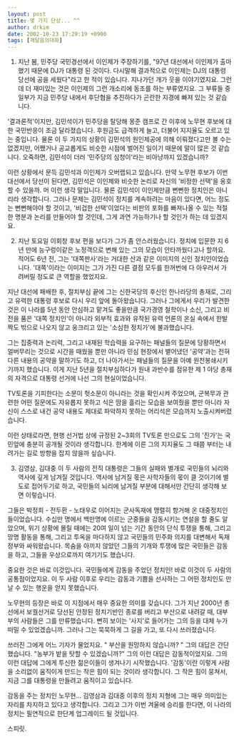 ```yaml
---
layout: post
title: 몇 가지 단상... ^^
author: drkim
date: 2002-10-23 17:29:19 +0900
tags: [깨달음의대화]
---
```

1. 지난 봄, 민주당 국민경선에서 이인제가 주장하기를, "97년 대선에서 이인제가 출마했기 때문에 DJ가 대통령 된 것이다. 다시말해 결과적으로 이인제는 DJ의 대통령 당선에 공을 세웠다"라고 한 적이 있습니다. 지나가던 개가 웃을 이야기였지요. 그런데 더 재미있는 것은 이인제의 그런 개소리에 동조를 하는 부류였지요. 그 부류들 중 일부가 지금 민주당 내에서 후단협을 추진하다가 곤란한 지경에 빠져 있는 것 같습니다.
  

      
'결과론적'이지만, 김민석이가 민주당을 탈당해 몽준 캠프로 간 이후에 노무현 후보에 대한 국민반응이 조금 달라졌습니다. 후원금도 급격하게 늘고, 더불어 지지율도 오르고 있는 중입니다. 물론 이 두 가지의 상황이 김민석의 원인제공에 의해 이뤄졌다고만 볼 수는 없겠지만, 어쨌거나 공교롭게도 비슷한 시점에 벌어진 일이기 때문에 말이 많은 것 같습니다. 오죽하면, 김민석이 더러 '민주당의 심청이'라는 비아냥까지 있겠습니까?
  

      
이런 상황에서 문득 김민석과 이인제가 오버랩되고 있습니다. 만약 노무현 후보가 이번 대선에서 당선이 된다면, 김민석은 이인제와 비슷한 논리로 자신의 '비정한 선택'을 옹호할 수 있을까. 머 이런 생각 말입니다. 물론 김민석이 이인제만큼 뻔뻔한 정치인은 아니리라 생각합니다. 그러나 문제는 김민석이 정치를 계속하려는 마음이 있다면, 어느 정도는 뻔뻔해야야 할 것이고, '비겁한 선택'이었다는 비판의 포화를 빠져나올 수 있는 적절한 명분과 논리를 만들어야 할 것인데, 그게 과연 가능하기나 할 것인가 하는 데 있겠지요.
  

  

    
2. 지난 토요일 이회창 후보 편을 보다가 그가 좀 안스러웠습니다. 정치에 입문한 지 6년 만에 능구렁이같은 노정객으로 변해 있는 그의 모습이 안타까웠다고나 할까요. 적어도 6년 전, 그는 '대쪽판사'라는 거대한 산과 같은 이미지의 신인 정치인이었습니다. '대쪽'이라는 이미지는 그가 가진 다른 결점 모두를 한꺼번에 다 아우러서 가려버릴 정도로 큰 역할을 했었지요.
  

     
지난 대선에 패배한 후, 절치부심 끝에 그는 신한국당의 후신인 한나라당의 총재로, 그리고 유력한 대통령 후보로 다시 우리 앞에 돌아왔습니다. 그러나 그에게서 우리가 발견한 것은 이 나라를 5년 동안 안심하고 맡겨도 좋을만큼 국가경영 철학이나 소신, 그리고 비전을 품은 '대쪽 정치인'이 아니라 외부적 효과와 유착된 유력 언론의 온실 속에서 한발짝도 밖으로 나오지 않고 웅크리고 있는 '소심한 정치가'에 불과했습니다.
  

     
그는 집중력과 논리력, 그리고 내재된 학습력을 요구하는 패널들의 질문에 당황하면서 얼버무리는 것으로 시간을 때웠을 뿐만 아니라 민심 현장에서 뱉어냈던 '공약'과는 전혀 다른 내용의 공약을 말하기도 하고, 더 나아가서는 패널들의 질문을 아예 원천봉쇄시키기까지 했습니다. 이게 지난 5년을 절치부심하다가 원내 과반수를 점유한 제 1 야당 총재의 자격으로 대통령 선거에 나선 그의 현실이었습니다.
  

     
TV토론을 기피한다는 소문이 헛소문이 아니라는 것을 확인시켜 주었으며, 군복무과 관련한 어떤 질문에도 자유롭지 못하고 식은 땀을 흘리는 모습을 보여줬을 뿐만 아니라 자신이 스스로 내건 공약 내용도 제대로 파악하지 못하는 어리석은 모습까지 노출시켜버렸습니다.
  

     
이런 상태로라면, 현행 선거법 상에 규정된 2~3회의 TV토론 만으로도 그의 '진가'는 국민앞에 충분히 공개될 것이라 생각합니다. 한계에 이른 그의 지지율도 그 때쯤 부터는 내려가는 길로 방향을 잡지 않을까 싶습니다.
  

  

    
3. 김영삼, 김대중 이 두 사람의 전직 대통령은 그들의 실패와 별개로 국민들의 뇌리와 역사에 깊게 남겨질 것입니다. 역사에 남겨질 몫은 사학자들의 몫이 클 것이기에 별도로 접어두기로 하고, 국민들의 뇌리에 남겨질 부분에 대해서만 간단히 생각해 보면 이렇습니다.
  

     
그들은 박정희 - 전두환 - 노태우로 이어지는 군사독재에 맹렬히 항거해 온 대중정치인들이었습니다. 수십만 명에서 백만명에 이르는 군중들을 감동시키는 연설을 할 줄도 알았으며, 위기 상황에 몰릴 때에는 20여 일이 넘는 기간 동안의 단식 투쟁을 통해, 그리고 망명 활동을 통해, 그리고 투옥을 마다하지 않고 국민들의 민주화 의지를 대변해서 독재정부와 싸워왔습니다. 목숨을 아끼지 않았던 그들의 기개와 투쟁에 많은 국민들은 감동을 하고, 그들을 우상으로까지 여기기도 했습니다.
  

     
중요한 것은 바로 이것입니다. 국민들에게 감동을 주었던 정치인! 바로 이것이 두 사람의 공통점이었지요. 이 두 사람 이후로 우리는 감동과 기쁨을 선사하는 그 어떤 정치인도 만날 수 있는 행운을 얻지 못했습니다.
  

      
노무현의 등장은 바로 이 지점에서 매우 중요한 의미를 갖습니다. 그가 지난 2000년 총선에서 보궐선거로 당선된 안정된 정치기반인 종로를 버리고 부산으로 내려갈 때, 대부부의 사람들은 그를 만류했습니다. 뻔히 보이는 '사지'로 들어가는 그의 등을 대체 누가 떠밀 수 있었겠습니까. 그러나 그는 묵묵하게 그 길을 가고, 또 다시 쓰러졌습니다.
  

     
쓰러진 그에게 어느 기자가 물었지요. " 부산을 원망하지 않습니까? " 그의 대답은 간단했습니다. "농부가 밭을 탓할 수 있겠습니까?" 그의 이런 대답은 감동적이었지요. 그의 이런 대답에 그에게 투신한 젊은이들이 생겨나기 시작했습니다. '감동'이란 이렇게 사람을 소리없이 움직이게 만드는 작은 힘이 되는 것이라 생각합니다. 그 작은 힘이 뭉쳐서, 지금 그를 대통령을 만들려고 움직이고 있습니다.
  

     
감동을 주는 정치인 노무현... 김영삼과 김대중 이후의 정치 지형에 그는 매우 의미있는 자리를 차지하고 있다고 생각합니다. 그리고 그가 이번 겨울에 승리를 한다면, 이 나라의 정치는 필연적으로 한단계 업그레이드 될 것입니다.
  

  

     
스피릿.
